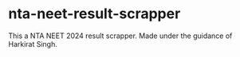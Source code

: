 # nta-neet-result-scrapper
This a NTA NEET 2024 result scrapper. Made under the guidance of Harkirat Singh.
